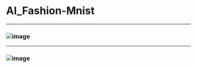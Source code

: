 # AI_Fashion-Mnist
---
### ![image](https://user-images.githubusercontent.com/70564585/209786454-c098fd41-0e0e-4394-ab28-a15117ef7ba9.png)
---
### ![image](https://user-images.githubusercontent.com/70564585/209786494-e5ff149b-12bb-4e3d-96dc-d4e2f199ec12.png)
